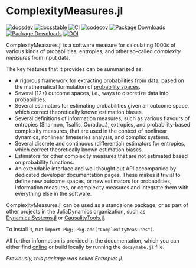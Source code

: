 # ComplexityMeasures.jl

[![docsdev](https://img.shields.io/badge/docs-dev-lightblue.svg)](https://juliadynamics.github.io/DynamicalSystemsDocs.jl/complexitymeasures/dev/)
[![docsstable](https://img.shields.io/badge/docs-stable-blue.svg)](https://juliadynamics.github.io/DynamicalSystemsDocs.jl/complexitymeasures/stable/)
[![CI](https://github.com/juliadynamics/ComplexityMeasures.jl/workflows/CI/badge.svg)](https://github.com/JuliaDynamics/ComplexityMeasures.jl/actions)
[![codecov](https://codecov.io/gh/JuliaDynamics/ComplexityMeasures.jl/branch/main/graph/badge.svg?token=6XlPGg5nRG)](https://codecov.io/gh/JuliaDynamics/ComplexityMeasures.jl)
[![Package Downloads](https://shields.io/endpoint?url=https://pkgs.genieframework.com/api/v1/badge/ComplexityMeasures)](https://pkgs.genieframework.com?packages=ComplexityMeasures)
[![Package Downloads](https://shields.io/endpoint?url=https://pkgs.genieframework.com/api/v1/badge/Entropies)](https://pkgs.genieframework.com?packages=Entropies)
[![DOI](https://zenodo.org/badge/306859984.svg)](https://zenodo.org/badge/latestdoi/306859984)

ComplexityMeasures.jl is a software measure for calculating 1000s of various kinds of
probabilities, entropies, and other so-called _complexity measures_ from input data.

The key features that it provides can be summarized as:

- A rigorous framework for extracting probabilities from data, based on the mathematical formulation of [probability spaces](https://en.wikipedia.org/wiki/Probability_space).
- Several (12+) outcome spaces, i.e., ways to discretize data into probabilities.
- Several estimators for estimating probabilities given an outcome space, which correct theoretically known estimation biases.
- Several definitions of information measures, such as various flavours of entropies (Shannon, Tsallis, Curado...), extropies, and probability-based complexity measures, that are used in the context of nonlinear dynamics, nonlinear timeseries analysis, and complex systems.
- Several discrete and continuous (differential) estimators for entropies, which correct theoretically known estimation biases.
- Estimators for other complexity measures that are not estimated based on probability functions.
- An extendable interface and well thought out API accompanied by dedicated developer documentation pages. These makes it trivial to define new outcome spaces, or new estimators for probabilities, information measures, or complexity measures and integrate them with everything else in the software.

ComplexityMeasures.jl can be used as a standalone package, or as part of other projects in the JuliaDynamics organization, such as [DynamicalSystems.jl](https://juliadynamics.github.io/DynamicalSystems.jl/dev/) or [CausalityTools.jl](https://juliadynamics.github.io/CausalityTools.jl/dev/).

To install it, run `import Pkg; Pkg.add("ComplexityMeasures")`.

All further information is provided in the documentation, which you can either find [online](https://juliadynamics.github.io/DynamicalSystemsDocs.jl/complexitymeasures/stable/) or build locally by running the `docs/make.jl` file.

_Previously, this package was called Entropies.jl._
